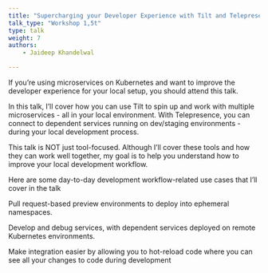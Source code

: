```yaml
---
title: "Supercharging your Developer Experience with Tilt and Telepresence"
talk_type: "Workshop 1,5t"
type: talk
weight: 7
authors:
    - Jaideep Khandelwal

---
```

If you’re using microservices on Kubernetes and want to improve the developer experience for your local setup, you should attend this talk.



In this talk, I’ll cover how you can use Tilt to spin up and work with multiple microservices - all in your local environment. With Telepresence, you can connect to dependent services running on dev/staging environments - during your local development process.



This talk is NOT just tool-focused. Although I’ll cover these tools and how they can work well together, my goal is to help you understand how to improve your local development workflow. 



Here are some day-to-day development workflow-related use cases that I’ll cover in the talk



Pull request-based preview environments to deploy into ephemeral namespaces. 

Develop and debug services, with dependent services deployed on remote Kubernetes environments.

Make integration easier by allowing you to hot-reload code where you can see all your changes to code during development


